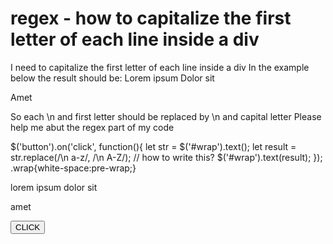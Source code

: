 
# regex - how to capitalize the first letter of each line inside a div

I need to capitalize the first letter of each line inside a div
In the example below the result should be:
Lorem ipsum
Dolor sit

Amet

So each \n and first letter should be replaced by \n and capital letter
Please help me abut the regex part of my code


$('button').on('click', function(){
  let str = $('#wrap').text();
  let result = str.replace(/\n a-z/, /\n A-Z/); // how to write this?
  $('#wrap').text(result);
});
.wrap{white-space:pre-wrap;}
<script src="https://cdnjs.cloudflare.com/ajax/libs/jquery/3.3.1/jquery.min.js"></script>
<div class='wrap' id='wrap'>
lorem ipsum
dolor sit

amet
</div>
<button>CLICK</button>




        
